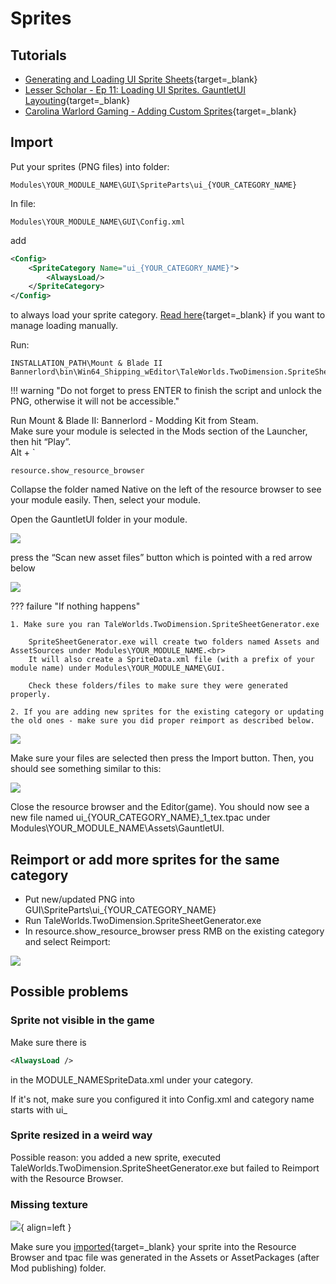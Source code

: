 # Sprites

## Tutorials

* [Generating and Loading UI Sprite Sheets](https://moddocs.bannerlord.com/asset-management/generating_and_loading_ui_sprite_sheets/){target=_blank}
* [Lesser Scholar - Ep 11: Loading UI Sprites. GauntletUI Layouting](https://www.youtube.com/watch?v=TGJe6Ia7_0g&list=PLzebdAxJeltRwfJ8jzsNolgHkRvLjoCRC&index=12){target=_blank}
* [Carolina Warlord Gaming - Adding Custom Sprites](https://www.youtube.com/watch?v=a-UAdVPUimE&list=PLjnD9iTZKI9yWnn10FcHImWeYbqbqLIbg&index=4){target=_blank}

## Import

Put your sprites (PNG files) into folder:

    Modules\YOUR_MODULE_NAME\GUI\SpriteParts\ui_{YOUR_CATEGORY_NAME}


In file:

    Modules\YOUR_MODULE_NAME\GUI\Config.xml

add

``` xml
<Config>
    <SpriteCategory Name="ui_{YOUR_CATEGORY_NAME}">
        <AlwaysLoad/>
    </SpriteCategory>
</Config>
```

to always load your sprite category. [Read here](https://moddocs.bannerlord.com/asset-management/generating_and_loading_ui_sprite_sheets/){target=_blank} if you want to manage loading manually.


Run:

    INSTALLATION_PATH\Mount & Blade II Bannerlord\bin\Win64_Shipping_wEditor\TaleWorlds.TwoDimension.SpriteSheetGenerator.exe

!!! warning "Do not forget to press ENTER to finish the script and unlock the PNG, otherwise it will not be accessible."


Run Mount & Blade II: Bannerlord - Modding Kit from Steam.<br>
Make sure your module is selected in the Mods section of the Launcher, then hit “Play”.<br>
Alt + `

    resource.show_resource_browser

Collapse the folder named Native on the left of the resource browser to see your module easily. Then, select your module.

Open the GauntletUI folder in your module.

![](https://i.imgur.com/G3Xd5ts.png)

press the “Scan new asset files” button which is pointed with a red arrow below

![](https://i.imgur.com/rFDTvn5.png)

??? failure "If nothing happens"

    1. Make sure you ran TaleWorlds.TwoDimension.SpriteSheetGenerator.exe

        SpriteSheetGenerator.exe will create two folders named Assets and AssetSources under Modules\YOUR_MODULE_NAME.<br>
        It will also create a SpriteData.xml file (with a prefix of your module name) under Modules\YOUR_MODULE_NAME\GUI.

        Check these folders/files to make sure they were generated properly.

    2. If you are adding new sprites for the existing category or updating the old ones - make sure you did proper reimport as described below.

![](https://imgur.com/PwZr8OQ.png)

Make sure your files are selected then press the Import button. Then, you should see something similar to this:

![](https://i.imgur.com/T5QH7qk.png)

Close the resource browser and the Editor(game). You should now see a new file named ui_{YOUR_CATEGORY_NAME}_1_tex.tpac under Modules\YOUR_MODULE_NAME\Assets\GauntletUI.


## Reimport or add more sprites for the same category

* Put new/updated PNG into GUI\SpriteParts\ui_{YOUR_CATEGORY_NAME}
* Run TaleWorlds.TwoDimension.SpriteSheetGenerator.exe
* In resource.show_resource_browser press RMB on the existing category and select Reimport:

![](https://i.imgur.com/b3kmMwv.png)



## Possible problems

### Sprite not visible in the game

Make sure there is

``` xml
<AlwaysLoad />
```

in the MODULE_NAMESpriteData.xml under your category.

If it's not, make sure you configured it into Config.xml and category name starts with ui_


### Sprite resized in a weird way

Possible reason: you added a new sprite, executed TaleWorlds.TwoDimension.SpriteSheetGenerator.exe but failed to Reimport with the Resource Browser.


### Missing texture

![](https://imgur.com/eiAJKer.png){ align=left }

Make sure you [imported](https://moddocs.bannerlord.com/asset-management/generating_and_loading_ui_sprite_sheets/#importing-created-sprite-sheets){target=_blank} your sprite into the Resource Browser and tpac file was generated in the Assets or AssetPackages (after Mod publishing) folder.
